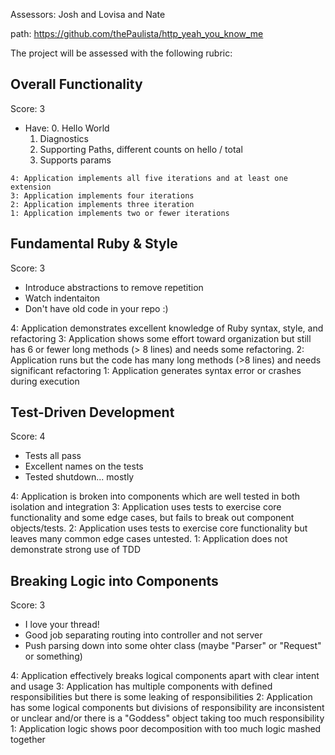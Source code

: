 Assessors: Josh and Lovisa and Nate

path: https://github.com/thePaulista/http_yeah_you_know_me


The project will be assessed with the following rubric:

## Overall Functionality

Score: 3

* Have:
  0. Hello World
  1. Diagnostics
  2. Supporting Paths, different counts on hello / total
  3. Supports params

```
4: Application implements all five iterations and at least one extension
3: Application implements four iterations
2: Application implements three iteration
1: Application implements two or fewer iterations
```

## Fundamental Ruby & Style

Score: 3

* Introduce abstractions to remove repetition
* Watch indentaiton
* Don't have old code in your repo :)

4: Application demonstrates excellent knowledge of Ruby syntax, style, and refactoring
3: Application shows some effort toward organization but still has 6 or fewer long methods (> 8 lines) and needs some refactoring.
2: Application runs but the code has many long methods (>8 lines) and needs significant refactoring
1: Application generates syntax error or crashes during execution

## Test-Driven Development

Score: 4

* Tests all pass
* Excellent names on the tests
* Tested shutdown... mostly

4: Application is broken into components which are well tested in both isolation and integration
3: Application uses tests to exercise core functionality and some edge cases, but fails to break out component objects/tests.
2: Application uses tests to exercise core functionality but leaves many common edge cases untested.
1: Application does not demonstrate strong use of TDD

## Breaking Logic into Components

Score: 3

* I love your thread!
* Good job separating routing into controller and not server
* Push parsing down into some ohter class (maybe "Parser" or "Request" or something)

4: Application effectively breaks logical components apart with clear intent and usage
3: Application has multiple components with defined responsibilities but there is some leaking of responsibilities
2: Application has some logical components but divisions of responsibility are inconsistent or unclear and/or there is a "Goddess" object taking too much responsibility
1: Application logic shows poor decomposition with too much logic mashed together

